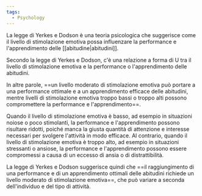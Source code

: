 ```yaml
---
tags:
  - Psychology
---
```

La legge di Yerkes e Dodson è una teoria psicologica che suggerisce come il livello di stimolazione emotiva possa influenzare la performance e l'apprendimento delle [[abitudine|abitudini]].

Secondo la legge di Yerkes e Dodson, c'è una relazione a forma di U tra il livello di stimolazione emotiva e la performance o l'apprendimento delle abitudini.

In altre parole, ==un livello moderato di stimolazione emotiva può portare a una performance ottimale e a un apprendimento efficace delle abitudini, mentre livelli di stimolazione emotiva troppo bassi o troppo alti possono compromettere la performance e l'apprendimento==.

Quando il livello di stimolazione emotiva è basso, ad esempio in situazioni noiose o poco stimolanti, la performance e l'apprendimento possono risultare ridotti, poiché manca la giusta quantità di attenzione e interesse necessari per svolgere l'attività in modo efficace. Al contrario, quando il livello di stimolazione emotiva è troppo alto, ad esempio in situazioni stressanti o ansiose, la performance e l'apprendimento possono essere compromessi a causa di un eccesso di ansia o di distrattibilità.

La legge di Yerkes e Dodson suggerisce quindi che ==il raggiungimento di una performance e di un apprendimento ottimali delle abitudini richiede un livello moderato di stimolazione emotiva==, che può variare a seconda dell'individuo e del tipo di attività. 